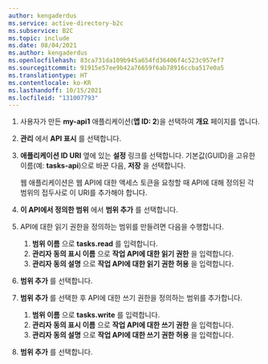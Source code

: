 ```yaml
---
author: kengaderdus
ms.service: active-directory-b2c
ms.subservice: B2C
ms.topic: include
ms.date: 08/04/2021
ms.author: kengaderdus
ms.openlocfilehash: 83ca731da109b945a654fd36406f4c523c957ef7
ms.sourcegitcommit: 91915e57ee9b42a76659f6ab78916ccba517e0a5
ms.translationtype: HT
ms.contentlocale: ko-KR
ms.lasthandoff: 10/15/2021
ms.locfileid: "131007793"
---
```

1. 사용자가 만든 **my-api1** 애플리케이션(**앱 ID: 2**)을 선택하여 **개요** 페이지를 엽니다.

1. **관리** 에서 **API 표시** 를 선택합니다.
1. **애플리케이션 ID URI** 옆에 있는 **설정** 링크를 선택합니다. 기본값(GUID)을 고유한 이름(예: **tasks-api**)으로 바꾼 다음, **저장** 을 선택합니다. 
 
   웹 애플리케이션은 웹 API에 대한 액세스 토큰을 요청할 때 API에 대해 정의된 각 범위의 접두사로 이 URI를 추가해야 합니다.
1. **이 API에서 정의한 범위** 에서 **범위 추가** 를 선택합니다.
1. API에 대한 읽기 권한을 정의하는 범위를 만들려면 다음을 수행합니다.

    1. **범위 이름** 으로 **tasks.read** 를 입력합니다.  
    1. **관리자 동의 표시 이름** 으로 **작업 API에 대한 읽기 권한** 을 입력합니다.  
    1. **관리자 동의 설명** 으로 **작업 API에 대한 읽기 권한 허용** 을 입력합니다.

1. **범위 추가** 를 선택합니다.

1. **범위 추가** 를 선택한 후 API에 대한 쓰기 권한을 정의하는 범위를 추가합니다. 

    1. **범위 이름** 으로 **tasks.write** 를 입력합니다.  
    1. **관리자 동의 표시 이름** 으로 **작업 API에 대한 쓰기 권한** 을 입력합니다.
    1. **관리자 동의 설명** 으로 **작업 API에 대한 쓰기 권한 허용** 을 입력합니다.
    
1. **범위 추가** 를 선택합니다.
